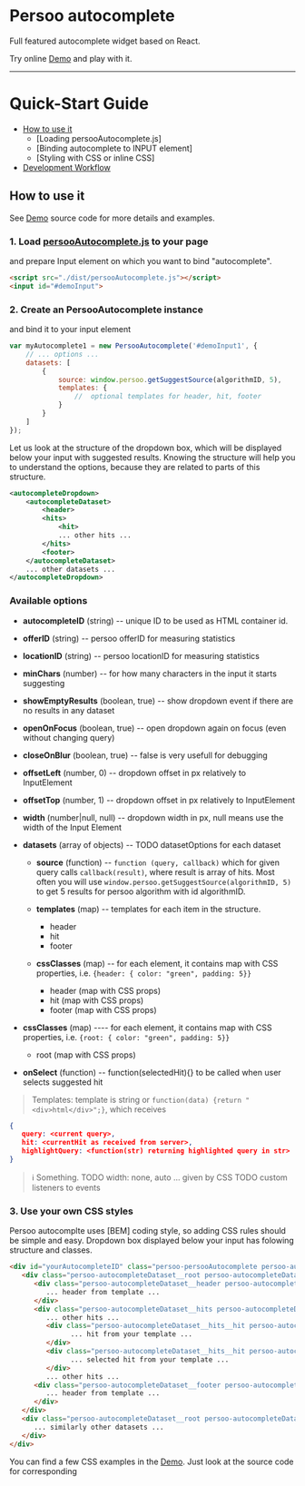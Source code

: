 # Persoo autocomplete

Full featured autocomplete widget based on React.

Try online [Demo] and play with it.


---


# Quick-Start Guide

- [How to use it](#how-to-use-it)
   - [Loading persooAutocomplete.js]
   - [Binding autocomplete to INPUT element]
   - [Styling with CSS or inline CSS]
- [Development Workflow](#development-workflow)

## How to use it

See [Demo] source code for more details and examples.

### 1. Load [persooAutocomplete.js] to your page

and prepare Input element on which you want to bind "autocomplete".

```html
<script src="./dist/persooAutocomplete.js"></script>
<input id="#demoInput">
```

### 2. Create an PersooAutocomplete instance

and bind it to your input element

```javascript
var myAutocomplete1 = new PersooAutocomplete('#demoInput1', {
    // ... options ...
    datasets: [
        {
            source: window.persoo.getSuggestSource(algorithmID, 5),
            templates: {
                //  optional templates for header, hit, footer
            }
        }
    ]
});
```

Let us look at the structure of the dropdown box, which will be displayed below your input with suggested results.
Knowing the structure will help you to understand the options, because they are related to parts of this structure.

```xml
<autocompleteDropdown>
    <autocompleteDataset>
        <header>
        <hits>
            <hit>
            ... other hits ...
        </hits>
        <footer>
    </autocompleteDataset>
    ... other datasets ...
</autocompleteDropdown>
```

### Available options

* **autocompleteID** (string) -- unique ID to be used as HTML container id.
* **offerID** (string) -- persoo offerID for measuring statistics
* **locationID** (string) -- persoo locationID for measuring statistics

* **minChars** (number) -- for how many characters in the input it starts suggesting
* **showEmptyResults** (boolean, true) -- show dropdown event if there are no results in any dataset
* **openOnFocus** (boolean, true) -- open dropdown again on focus (even without changing query)
* **closeOnBlur** (boolean, true) -- false is very usefull for debugging

* **offsetLeft** (number, 0) -- dropdown offset in px relatively to InputElement
* **offsetTop** (number, 1) -- dropdown offset in px relatively to InputElement
* **width** (number|null, null) -- dropdown width in px, null means use the width of the Input Element

* **datasets** (array of objects) -- TODO datasetOptions for each dataset
  * **source** (function) -- `function (query, callback)` which for given query calls `callback(result)`, where result is array of hits. Most often you will use `window.persoo.getSuggestSource(algorithmID, 5)` to get 5 results for persoo algorithm with id algorithmID.
  * **templates** (map) -- templates for each item in the structure.

    * header
    * hit
    * footer
  * **cssClasses** (map) -- for each element, it contains map with CSS properties, i.e. `{header: { color: "green", padding: 5}}`
    * header (map with CSS props)
    * hit (map with CSS props)
    * footer (map with CSS props)
* **cssClasses** (map) ---- for each element, it contains map with CSS properties, i.e. `{root: { color: "green", padding: 5}}`
    * root (map with CSS props) 

* **onSelect** (function) -- function(selectedHit){} to be called when user selects suggested hit

> Templates: template is string or `function(data) {return "<div>html</div>";}`, which receives
```json
{
   query: <current query>, 
   hit: <currentHit as received from server>, 
   highlightQuery: <function(str) returning highlighted query in str>
}
```


> :information_source: Something.
> TODO width: none, auto ... given by CSS
> TODO custom listeners to events


### 3. Use your own CSS styles

Persoo autocomplte uses [BEM] coding style, so adding CSS rules should be simple and easy.
Dropdown box displayed below your input has folowing structure and classes.

```html
<div id="yourAutocompleteID" class="persoo-persooAutocomplete persoo-autocompleteDropdown__root">
   <div class="persoo-autocompleteDataset__root persoo-autocompleteDataset-0__root">
      <div class="persoo-autocompleteDataset__header persoo-autocompleteDataset-0__header">
         ... header from template ...
      </div>
      <div class="persoo-autocompleteDataset__hits persoo-autocompleteDataset-0__hits">
         ... other hits ...
         <div class="persoo-autocompleteDataset__hits__hit persoo-autocompleteDataset-0__hits__hit">
               ... hit from your template ...
         </div>
         <div class="persoo-autocompleteDataset__hits__hit persoo-autocompleteDataset-0__hits__hit selected">
               ... selected hit from your template ...
         </div>
         ... other hits ...
      <div class="persoo-autocompleteDataset__footer persoo-autocompleteDataset-0__footer">
         ... header from template ...
      </div>
   </div>
   <div class="persoo-autocompleteDataset__root persoo-autocompleteDataset-1__root">
      ... similarly other datasets ...
   </div>
</div>
```

You can find a few CSS examples in the [Demo]. Just look at the source code for corresponding <style> element.



## Development Workflow

Or checkout this repository and modify it as you want to.

**4. Start a live-reload development server:**

```sh
npm run dev
```

> This is a full web server nicely suited to your project. Any time you make changes within the `src` directory, it will rebuild and even refresh your browser.

**5. Testing with `mocha`, `karma`, `chai`, `sinon` via `phantomjs`:**

```sh
npm test
```

**6. Generate a production build in `./build`:**

```sh
npm run build
```

The output is in the /build directory.

**5. Start local production server with `superstatic`:**

```sh
npm start
```

> This is to simulate a production (CDN) server with gzip. It just serves up the contents of `./build`.



## License

MIT

[Demo]: <http://htmlpreview.github.io/?https://github.com/persoo/persoo-autocomplete/blob/master/demo/index.html>
[persooAutocomplete.js]: <./dist/persooAutocomplete.js>
[BEM naming standarts]: <http://getbem.com/naming/>

